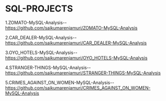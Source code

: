 # SQL-PROJECTS

1.ZOMATO-MySQL-Analysis--https://github.com/saikumarenjamuri/ZOMATO-MySQL-Analysis

2.CAR_DEALER-MySQL-Analysis--https://github.com/saikumarenjamuri/CAR_DEALER-MySQL-Analysis

3.OYO_HOTELS-MySQL-Analysis-- https://github.com/saikumarenjamuri/OYO_HOTELS-MySQL-Analysis

4.STRANGER-THINGS-MySQL-Analysis--https://github.com/saikumarenjamuri/STRANGER-THINGS-MySQL-Analysis

5.CRIMES_AGAINST_ON_WOMEN-MySQL-Analysis--https://github.com/saikumarenjamuri/CRIMES_AGAINST_ON_WOMEN-MySQL-Analysis
















